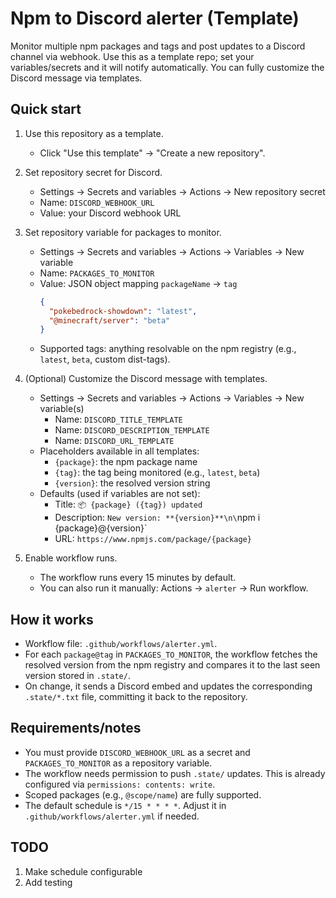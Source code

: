 # Npm to Discord alerter (Template)

Monitor multiple npm packages and tags and post updates to a Discord channel via webhook. Use this as a template repo; set your variables/secrets and it will notify automatically. You can fully customize the Discord message via templates.

## Quick start

1. Use this repository as a template.
   - Click "Use this template" → "Create a new repository".

2. Set repository secret for Discord.
   - Settings → Secrets and variables → Actions → New repository secret
   - Name: `DISCORD_WEBHOOK_URL`
   - Value: your Discord webhook URL

3. Set repository variable for packages to monitor.
   - Settings → Secrets and variables → Actions → Variables → New variable
   - Name: `PACKAGES_TO_MONITOR`
   - Value: JSON object mapping `packageName` → `tag`
     ```json
     {
       "pokebedrock-showdown": "latest",
       "@minecraft/server": "beta"
     }
     ```
   - Supported tags: anything resolvable on the npm registry (e.g., `latest`, `beta`, custom dist-tags).

4. (Optional) Customize the Discord message with templates.
   - Settings → Secrets and variables → Actions → Variables → New variable(s)
     - Name: `DISCORD_TITLE_TEMPLATE`
     - Name: `DISCORD_DESCRIPTION_TEMPLATE`
     - Name: `DISCORD_URL_TEMPLATE`
   - Placeholders available in all templates:
     - `{package}`: the npm package name
     - `{tag}`: the tag being monitored (e.g., `latest`, `beta`)
     - `{version}`: the resolved version string
   - Defaults (used if variables are not set):
     - Title: `📦 {package} ({tag}) updated`
     - Description: `New version: **{version}**\n\`npm i {package}@{version}\`
     - URL: `https://www.npmjs.com/package/{package}`

5. Enable workflow runs.
   - The workflow runs every 15 minutes by default.
   - You can also run it manually: Actions → `alerter` → Run workflow.

## How it works

- Workflow file: `.github/workflows/alerter.yml`.
- For each `package@tag` in `PACKAGES_TO_MONITOR`, the workflow fetches the resolved version from the npm registry and compares it to the last seen version stored in `.state/`.
- On change, it sends a Discord embed and updates the corresponding `.state/*.txt` file, committing it back to the repository.

## Requirements/notes

- You must provide `DISCORD_WEBHOOK_URL` as a secret and `PACKAGES_TO_MONITOR` as a repository variable.
- The workflow needs permission to push `.state/` updates. This is already configured via `permissions: contents: write`.
- Scoped packages (e.g., `@scope/name`) are fully supported.
- The default schedule is `*/15 * * * *`. Adjust it in `.github/workflows/alerter.yml` if needed.

## TODO
1. Make schedule configurable
2. Add testing
